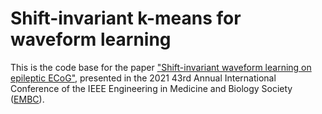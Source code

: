 # Shift-invariant k-means for waveform learning

This is the code base for the paper ["Shift-invariant waveform learning on epileptic ECoG"][accepted], presented in the  2021 43rd Annual International Conference of the IEEE Engineering in Medicine and Biology Society ([EMBC][EMBC]).


[accepted]: https://arxiv.org/abs/2108.03177
[EMBC]: https://embc.embs.org
